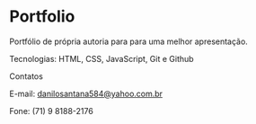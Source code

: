 # Portfolio
 Portfólio de própria autoria para para uma melhor apresentação.

Tecnologias: HTML, CSS, JavaScript, Git e Github

Contatos

E-mail: danilosantana584@yahoo.com.br

Fone: (71) 9 8188-2176